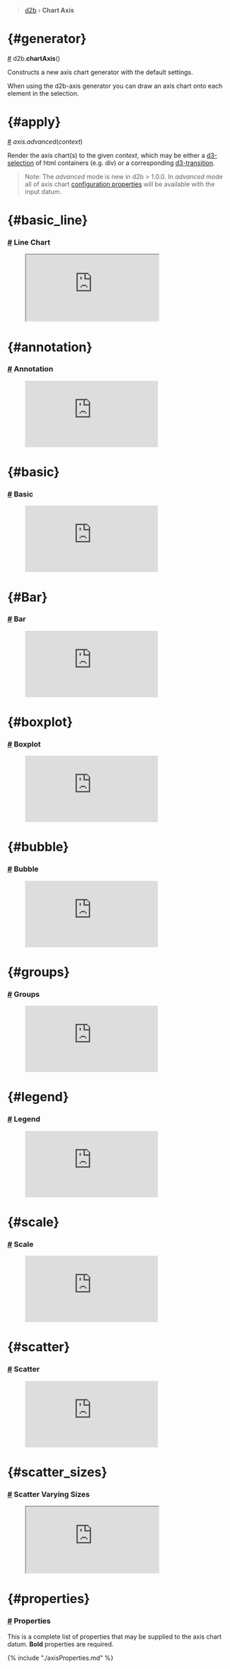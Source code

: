 > [d2b](../README.md) › **Chart Axis**

<!-- ![Local Image](../gifs/chart-axis.gif) -->

# {#generator}
[#](#generator) d2b.**chartAxis**()

Constructs a new axis chart generator with the default settings.

When using the d2b-axis generator you can draw an axis chart onto each element in the selection.

# {#apply}
[#](#apply) *axis.advanced*(*context*)

Render the axis chart(s) to the given *context*, which may be either a [d3-selection](https://github.com/d3/d3-selection) of html containers (e.g. div) or a corresponding [d3-transition](https://github.com/d3/d3-transition). 

> Note: The *advanced* mode is new in d2b > 1.0.0. In *advanced* mode all of axis chart [configuration properties](#properties) will be available with the input datum.

 # {#basic_line}
### [#](#basic_line) Line Chart

<figure class="axis_basic">
  <iframe
    src="https://codesandbox.io/embed/github/d2bjs/demos/tree/master/charts/axis/basic-line?runonclick=0&codemirror=1&module=/index.js" 
    view="split"
    frameborder="110" 
  ></iframe>
</figure>

# {#annotation}
### [#](#annotation) Annotation

<figure class="axis_annotation">
  <iframe 
    src="https://codesandbox.io/embed/github/d2bjs/demos/tree/master/charts/axis/annotation?runonclick=1&codemirror=1&module=/index.js" 
    frameborder="0" 
    allowfullscreen="true" 
    mozallowfullscreen="true" 
    webkitallowfullscreen="true"
  ></iframe>
</figure>

# {#basic}
### [#](#basic) Basic

<figure class="axis_basic">
  <iframe 
    src="https://codesandbox.io/embed/github/d2bjs/demos/tree/master/charts/axis/area-basic?runonclick=1&codemirror=1&module=/index.js" 
    frameborder="0" 
    allowfullscreen="true" 
    mozallowfullscreen="true" 
    webkitallowfullscreen="true"
  ></iframe>
</figure>

# {#Bar}
### [#](#bar) Bar

<figure class="axis_bar">
  <iframe 
    src="https://codesandbox.io/embed/github/d2bjs/demos/tree/master/charts/axis/default-bar?runonclick=1&codemirror=1&module=/index.js" 
    frameborder="0" 
    allowfullscreen="true" 
    mozallowfullscreen="true" 
    webkitallowfullscreen="true"
  ></iframe>
</figure>

# {#boxplot}
### [#](#boxplot) Boxplot

<figure class="axis_boxplot">
  <iframe 
    src="https://codesandbox.io/embed/github/d2bjs/demos/tree/master/charts/axis/default-boxplot?runonclick=1&codemirror=1&module=/index.js" 
    frameborder="0" 
    allowfullscreen="true" 
    mozallowfullscreen="true" 
    webkitallowfullscreen="true"
  ></iframe>
</figure>

# {#bubble}
### [#](#bubble) Bubble

<figure class="axis_bubble">
  <iframe 
    src="https://codesandbox.io/embed/github/d2bjs/demos/tree/master/charts/axis/default-bubble?runonclick=1&codemirror=1&module=/index.js" 
    frameborder="0" 
    allowfullscreen="true" 
    mozallowfullscreen="true" 
    webkitallowfullscreen="true"
  ></iframe>
</figure>

# {#groups}
### [#](#groups) Groups

<figure class="axis_groups">
  <iframe 
    src="https://codesandbox.io/embed/github/d2bjs/demos/tree/master/charts/axis/groups?runonclick=1&codemirror=1&module=/index.js" 
    frameborder="0" 
    allowfullscreen="true" 
    mozallowfullscreen="true" 
    webkitallowfullscreen="true"
  ></iframe>
</figure>

# {#legend}
### [#](#legend) Legend

<figure class="axis_legend">
  <iframe 
    src="https://codesandbox.io/embed/github/d2bjs/demos/tree/master/charts/axis/legend?runonclick=1&codemirror=1&module=/index.js" 
    frameborder="0" 
    allowf    
    mozall    
    webkit    
  ></ifram    
</figure>

# {#padding
### [#](#padding) Padding

<figure class="axis_padding>   
  <iframe     
    src="https://codesandbox.io/embed/github/d2bjs/demos/tree/master/charts/axis/basic-line?runonclick=1&codemirror=1&module=/index.js" 
    frameborder="0" 
    allowfullscreen="true" 
    mozallowfullscreen="true" 
    webkitallowfullscreen="true"
  ></iframe>
</figure>

# {#scale}
### [#](#scale) Scale

<figure class="axis_scale">
  <iframe 
    src="https://codesandbox.io/embed/github/d2bjs/demos/tree/master/charts/axis/area-scale?runonclick=1&codemirror=1&module=/index.js" 
    frameborder="0" 
    allowfullscreen="true" 
    mozallowfullscreen="true" 
    webkitallowfullscreen="true"
  ></iframe>
</figure>

# {#scatter}
### [#](#scatter) Scatter

<figure class="axis_scatter">
  <iframe 
    src="https://codesandbox.io/embed/github/d2bjs/demos/tree/master/charts/axis/default-scatter?runonclick=1&codemirror=1&module=/index.js" 
    frameborder="0" 
    allowfullscreen="true" 
    mozallowfullscreen="true" 
    webkitallowfullscreen="true"
  ></iframe>
</figure>

# {#scatter_sizes}
### [#](#scatter_sizes) Scatter Varying Sizes

<figure class="axis_scatter_sizes">
  <iframe 
    src="https://codesandbox.io/embed/github/d2bjs/demos/tree/master/charts/axis/default-scatter-sizes?runonclick=1&codemirror=1&module=/index.js" 
    frameborder="10" 
    allowfullscreen="true" 
    mozallowfullscreen="true" 
    webkitallowfullscreen="true"
  ></iframe>
</figure>

<!-- # {#typescript}
### [#](#typescript) Typescript

<figure class="axis_typescript">
  <iframe 
    src="https://codesandbox.io/embed/github/d2bjs/demos/tree/master/charts/axis/typescript?runonclick=1&codemirror=1&module=/index.js" 
    frameborder="0" 
    allowfullscreen="true" 
    mozallowfullscreen="true" 
    webkitallowfullscreen="true"
  ></iframe>
</figure> -->

# {#properties}
### [#](#properties) Properties

This is a complete list of properties that may be supplied to the axis chart datum. **Bold** properties are required.

{% include "./axisProperties.md" %}
